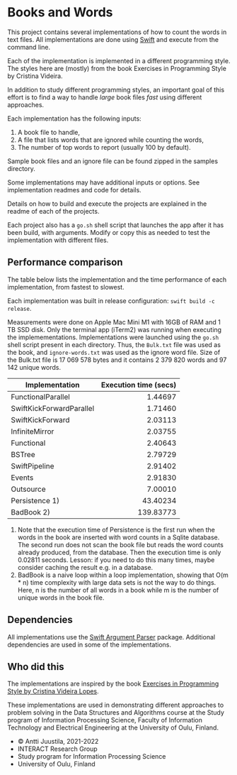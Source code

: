 # Books and Words

This project contains several implementations of how to count the words in text files. All implementations are done using [Swift](https://www.swift.org) and execute from the command line.

Each of the implementation is implemented in a different programming style. The styles here are (mostly) from the book Exercises in Programming Style by Cristina Videira.

In addition to study different programming styles, an important goal of this effort is to find a way to handle *large* book files *fast* using different approaches.

Each implementation has the following inputs:

1. A book file to handle,
1. A file that lists words that are ignored while counting the words,
1. The number of top words to report (usually 100 by default).

Sample book files and an ignore file can be found zipped in the samples directory.

Some implementations may have additional inputs or options. See implementation readmes and code for details.

Details on how to build and execute the projects are explained in the readme of each of the projects.

Each project also has a `go.sh` shell script that launches the app after it has been build, with arguments. Modify or copy this as needed to test the implementation with different files.

## Performance comparison

The table below lists the implementation and the time performance of each implementation, from fastest to slowest.

Each implementation was built in release configuration: `swift build -c release`.

Measurements were done on Apple Mac Mini M1 with 16GB of RAM and 1 TB SSD disk. Only the terminal app (iTerm2) was running when executing the implemementations. Implementations were launched using the `go.sh` shell script present in each directory. Thus, the `Bulk.txt` file was used as the book, and `ignore-words.txt` was used as the ignore word file. Size of the Bulk.txt file is 17 069 578 bytes and it contains 2 379 820 words and 97 142 unique words.

| Implementation              |  Execution time (secs) |
|-----------------------------|-----------------------:|
| FunctionalParallel          |                1.44697 |
| SwiftKickForwardParallel    |                1.71460 |
| SwiftKickForward            |                2.03113 |
| InfiniteMirror              |                2.03755 |
| Functional                  |                2.40643 |
| BSTree                      |                2.79729 |
| SwiftPipeline               |                2.91402 |
| Events                      |                2.91830 |
| Outsource                   |                7.00010 |
| Persistence 1)              |               43.40234 |
| BadBook 2)                  |              139.83773 |

1) Note that the execution time of Persistence is the first run when the words in the book are inserted with word counts in a Sqlite database. The second run does not scan the book file but reads the word counts already produced, from the database. Then the execution time is only 0.02811 seconds. Lesson: if you need to do this many times, maybe consider caching the result e.g. in a database.
2) BadBook is a naive loop within a loop implementation, showing that O(m * n) time complexity with large data sets is not the way to do things. Here, n is the number of all words in a book while m is the number of unique words in the book file.

## Dependencies

All implementations use the [Swift Argument Parser](https://github.com/apple/swift-argument-parser) package. Additional dependencies are used in some of the implementations.

## Who did this

The implementations are inspired by the book [Exercises in Programming Style by Cristina Videira Lopes](https://www.routledge.com/Exercises-in-Programming-Style/Lopes/p/book/9780367350208).

These implementations are used in demonstrating different approaches to problem solving in the Data Structures and Algorithms course at the Study program of Information Processing Science, Faculty of Information Technology and Electrical Engineering at the University of Oulu, Finland.

* &copy; Antti Juustila, 2021-2022
* INTERACT Research Group
* Study program for Information Processing Science
* University of Oulu, Finland
